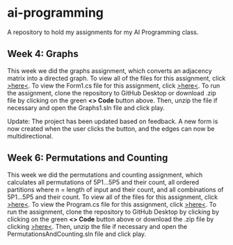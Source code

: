# ai-programming
A repository to hold my assignments for my AI Programming class.
## Week 4: Graphs
This week we did the graphs assignment, which converts an adjacency matrix into a directed graph. To view all of the files for this assignment, click [>here<](https://github.com/fatjosephina/ai-programming/tree/main/Graphs1). To view the Form1.cs file for this assignment, click [>here<](https://github.com/fatjosephina/ai-programming/blob/main/Graphs1/Graphs1/Form1.cs). To run the assignment, clone the repository to GitHub Desktop or download .zip file by clicking on the green **<> Code** button above. Then, unzip the file if necessary and open the Graphs1.sln file and click play.

Update: The project has been updated based on feedback. A new form is now created when the user clicks the button, and the edges can now be multidirectional.
## Week 6: Permutations and Counting
This week we did the permutations and counting assignment, which calculates all permutations of 5P1...5P5 and their count, all ordered partitions where n = length of input and their count, and all combinations of 5P1...5P5 and their count. To view all of the files for this assignment, click [>here<](https://github.com/fatjosephina/ai-programming/tree/main/PermutationsAndCounting). To view the Program.cs file for this assignment, click [>here<](https://github.com/fatjosephina/ai-programming/blob/main/PermutationsAndCounting/PermutationsAndCounting/Program.cs). To run the assignment, clone the repository to GitHub Desktop by clicking by clicking on the green **<> Code** button above or download the .zip file by clicking [>here<](https://github.com/fatjosephina/ai-programming/archive/refs/heads/main.zip). Then, unzip the file if necessary and open the PermutationsAndCounting.sln file and click play.

